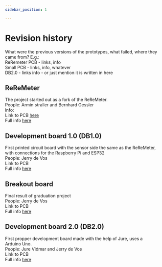 ```yaml
---
sidebar_position: 1

---
```


# Revision history

What were the previous versions of the prototypes, what failed, where they came from?
E.g.:   
ReRemeter PCB - links, info  
Small PCB - links, info, whatever  
DB2.0 - links info - or just mention it is written in here  

## ReReMeter

The project started out as a fork of the ReReMeter.  
People: Armin straller and Bernhard Gessler  
info:  
Link to PCB [here](https://github.com/arminstr/reremeter)  
Full info [here](reremeter)  

## Development board 1.0 (DB1.0)

First printed circuit board with the sensor side the same as the ReReMeter, with connections for the Raspberry Pi and ESP32  
People: Jerry de Vos  
Link to PCB  
Full info [here](db1.0)  

## Breakout board

Final result of graduation project  
People: Jerry de Vos  
Link to PCB  
Full info [here](breakout_board)  

## Development board 2.0 (DB2.0)

First propper development board made with the help of Jure, uses a Arduino Uno.  
People: Jure Vidmar and Jerry de Vos  
Link to PCB  
Full info [here](db2.0)  
